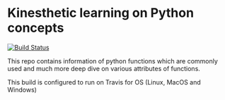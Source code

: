 # Kinesthetic learning on Python concepts

[![Build Status](https://travis-ci.org/pythonprogsnscripts/python_daily_tips.svg?branch=master)](https://travis-ci.org/pythonprogsnscripts/python_daily_tips)

This repo contains information of python functions which are commonly used and much more deep dive on various attributes of functions.

This build is configured to run on Travis for OS (Linux, MacOS and Windows)
